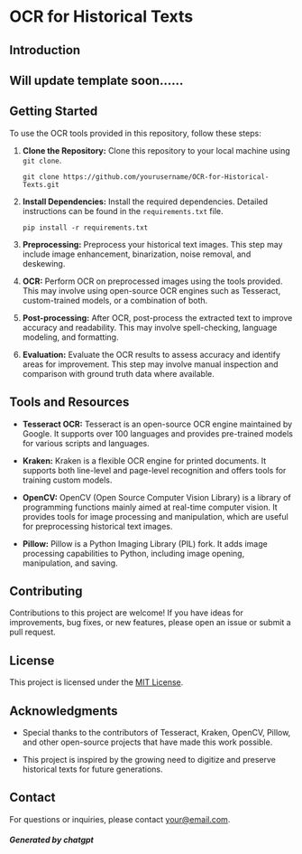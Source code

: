 # OCR for Historical Texts

## Introduction

## Will update template soon......
## Getting Started

To use the OCR tools provided in this repository, follow these steps:

1. **Clone the Repository:** Clone this repository to your local machine using `git clone`.

    ```
    git clone https://github.com/yourusername/OCR-for-Historical-Texts.git
    ```

2. **Install Dependencies:** Install the required dependencies. Detailed instructions can be found in the `requirements.txt` file.

    ```
    pip install -r requirements.txt
    ```

3. **Preprocessing:** Preprocess your historical text images. This step may include image enhancement, binarization, noise removal, and deskewing.

4. **OCR:** Perform OCR on preprocessed images using the tools provided. This may involve using open-source OCR engines such as Tesseract, custom-trained models, or a combination of both.

5. **Post-processing:** After OCR, post-process the extracted text to improve accuracy and readability. This may involve spell-checking, language modeling, and formatting.

6. **Evaluation:** Evaluate the OCR results to assess accuracy and identify areas for improvement. This step may involve manual inspection and comparison with ground truth data where available.

## Tools and Resources

- **Tesseract OCR:** Tesseract is an open-source OCR engine maintained by Google. It supports over 100 languages and provides pre-trained models for various scripts and languages.
  
- **Kraken:** Kraken is a flexible OCR engine for printed documents. It supports both line-level and page-level recognition and offers tools for training custom models.

- **OpenCV:** OpenCV (Open Source Computer Vision Library) is a library of programming functions mainly aimed at real-time computer vision. It provides tools for image processing and manipulation, which are useful for preprocessing historical text images.

- **Pillow:** Pillow is a Python Imaging Library (PIL) fork. It adds image processing capabilities to Python, including image opening, manipulation, and saving.

## Contributing

Contributions to this project are welcome! If you have ideas for improvements, bug fixes, or new features, please open an issue or submit a pull request.

## License

This project is licensed under the [MIT License](LICENSE).

## Acknowledgments

- Special thanks to the contributors of Tesseract, Kraken, OpenCV, Pillow, and other open-source projects that have made this work possible.
  
- This project is inspired by the growing need to digitize and preserve historical texts for future generations.

## Contact

For questions or inquiries, please contact [your@email.com](mailto:your@email.com).


##### Generated by chatgpt
